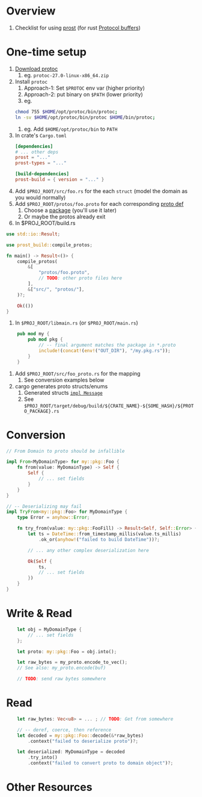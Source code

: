 # Overview
1. Checklist for using [prost](https://github.com/tokio-rs/prost) (for rust [Protocol buffers](https://protobuf.dev/))

# One-time setup
1. [Download protoc](https://github.com/protocolbuffers/protobuf/releases/)
    1. eg. `protoc-27.0-linux-x86_64.zip`
1. Install `protoc`
    1. Approach-1: Set `$PROTOC` env var (higher priority)
    1. Approach-2: put binary on `$PATH` (lower priority)
    1. eg.
    ```bash
    chmod 755 $HOME/opt/protoc/bin/protoc;
    ln -sv $HOME/opt/protoc/bin/protoc $HOME/bin/protoc;
    ```
    1. eg. Add `$HOME/opt/protoc/bin` to `PATH`
1. In crate's `Cargo.toml`
    ```toml
    [dependencies]
    # ... other deps
    prost = "..."
    prost-types = "..."

    [build-dependencies]
    prost-build = { version = "..." }
    ```
1. Add `$PROJ_ROOT/src/foo.rs` for the each `struct` (model the domain as you would normally)
1. Add `$PROJ_ROOT/protos/foo.proto` for each corresponding [proto def](https://protobuf.dev/programming-guides/proto3/)
    1. Choose a [package](https://protobuf.dev/programming-guides/proto3/#packages) (you'll use it later)
    1. Or maybe the protos already exit
1. In $PROJ_ROOT/build.rs
```rs
use std::io::Result;

use prost_build::compile_protos;

fn main() -> Result<()> {
    compile_protos(
        &[
            "protos/foo.proto",
            // TODO: other proto files here
        ],
        &["src/", "protos/"],
    )?;

    Ok(())
}
```
1. In `$PROJ_ROOT/libmain.rs` (or `$PROJ_ROOT/main.rs`)
```rs
    pub mod my {
        pub mod pkg {
            // -- final argument matches the package in *.proto
            include!(concat!(env!("OUT_DIR"), "/my.pkg.rs"));
        }
    }
```
1. Add `$PROJ_ROOT/src/foo_proto.rs` for the mapping
    1. See conversion examples below
1. cargo generates proto structs/enums
    1. Generated structs [`impl Message`](https://docs.rs/prost/latest/prost/trait.Message.html)
    1. See `$PROJ_ROOT/target/debug/build/${CRATE_NAME}-${SOME_HASH}/${PROTO_PACKAGE}.rs`


# Conversion
```rust
// From Domain to proto should be infallible

impl From<MyDomainType> for my::pkg::Foo {
    fn from(value: MyDomainType) -> Self {
        Self {
            // ... set fields
        }
    }
}

// -- Deserializing may fail
impl TryFrom<my::pkg::Foo> for MyDomainType {
    type Error = anyhow::Error;

    fn try_from(value: my::pkg::FooFill) -> Result<Self, Self::Error> {
        let ts = DateTime::from_timestamp_millis(value.ts_millis)
            .ok_or(anyhow!("failed to build DateTime"))?;

        // ... any other complex deserialization here

        Ok(Self {
            ts,
            // ... set fields
        })
    }
}
```


# Write & Read
```rust
    let obj = MyDomainType {
        // ... set fields
    };

    let proto: my::pkg::Foo = obj.into();

    let raw_bytes = my_proto.encode_to_vec();
    // See also: my_proto.encode(buf)

    // TODO: send raw bytes somewhere
```


# Read
```rust
    let raw_bytes: Vec<u8> = ... ; // TODO: Get from somewhere

    // -- deref, coerce, then reference
    let decoded = my::pkg::Foo::decode(&*raw_bytes)
        .context("failed to deserialize proto")?;

    let deserialized: MyDomainType = decoded
        .try_into()
        .context("failed to convert proto to domain object")?;
```


# Other Resources

